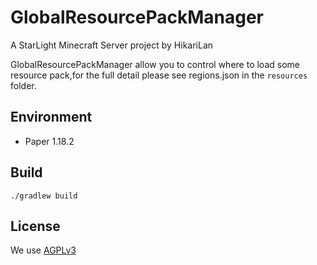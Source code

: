 # GlobalResourcePackManager

A StarLight Minecraft Server project by HikariLan

GlobalResourcePackManager allow you to control where to load some resource pack,for the full detail please see regions.json in
the `resources` folder.

## Environment

- Paper 1.18.2

## Build

`./gradlew build`

## License

We use [AGPLv3](/LICENSE)